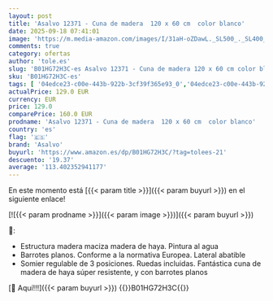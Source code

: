 ```yaml
---
layout: post
title: 'Asalvo 12371 - Cuna de madera  120 x 60 cm  color blanco'
date: 2025-09-18 07:41:01
image: 'https://m.media-amazon.com/images/I/31aH-oZDawL._SL500_._SL400_.jpg'
comments: true
category: ofertas
author: 'tole.es'
slug: 'B01HG72H3C-es Asalvo 12371 - Cuna de madera 120 x 60 cm color blanco'
sku: 'B01HG72H3C-es'
tags: [ '04edce23-c00e-443b-922b-3cf39f365e93_0','04edce23-c00e-443b-922b-3cf39f365e93_5501','04edce23-c00e-443b-922b-3cf39f365e93_6701','04edce23-c00e-443b-922b-3cf39f365e93_7901','04edce23-c00e-443b-922b-3cf39f365e93_9501','Arborist Merchandising Root','Bebé','Camas para bebés y niños pequeños','Cunas mecedoras','Dormitorio','Dormitorio del bebé','Lista de Nacimiento - Ahorra 10%','Muebles para bebé','Promoción 10%','Selección de cunas, tronas y complementos','Self Service','Special Features Stores','asalvo','🇪🇸', ]
actualPrice: 129.0 EUR
currency: EUR
price: 129.0
comparePrice: 160.0 EUR
prodname: 'Asalvo 12371 - Cuna de madera  120 x 60 cm  color blanco'
country: 'es'
flag: '🇪🇸'
brand: 'Asalvo'
buyurl: 'https://www.amazon.es/dp/B01HG72H3C/?tag=tolees-21'
descuento: '19.37'
average: '113.402352941177'
---
```


En este momento está [{{< param title >}}]({{< param buyurl >}}) en el siguiente enlace!

[![{{< param prodname >}}]({{< param image >}})]({{< param buyurl >}})

🔎:

- Estructura madera maciza madera de haya. Pintura al agua
- Barrotes planos. Conforme a la normativa Europea. Lateral abatible
- Somier regulable de 3 posiciones. Ruedas incluidas. Fantástica cuna de madera de haya súper resistente, y con barrotes planos

[🛒 Aquí!!!]({{< param buyurl >}})
{{<world>}}B01HG72H3C{{</world>}}
